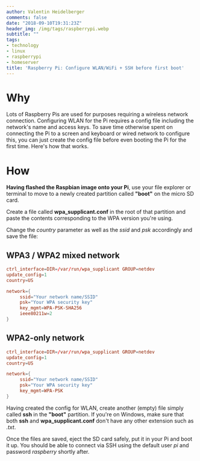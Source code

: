 ```yaml
---
author: Valentin Heidelberger
comments: false
date: "2018-09-10T19:31:23Z"
header_img: /img/tags/raspberrypi.webp
subtitle: ""
tags:
- technology
- linux
- raspberrypi
- homeserver
title: 'Raspberry Pi: Configure WLAN/WiFi + SSH before first boot'
---
```

# Why
Lots of Raspberry Pis are used for purposes requiring a wireless network connection. Configuring WLAN for the Pi requires a config file including the network's name and access keys. To save time otherwise spent on connecting the Pi to a screen and keyboard or wired network to configure this, you can just create the config file before even booting the Pi for the first time. Here's how that works.

# How
**Having flashed the Raspbian image onto your Pi**, use your file explorer or terminal to move to a newly created partition called **"boot"** on the micro SD card.

Create a file called **wpa_supplicant.conf** in the root of that partition and paste the contents corresponding to the WPA version you're using.

Change the *country* parameter as well as the *ssid* and *psk* accordingly and save the file:

## WPA3 / WPA2 mixed network
``` conf
ctrl_interface=DIR=/var/run/wpa_supplicant GROUP=netdev
update_config=1
country=US

network={
     ssid="Your network name/SSID"
     psk="Your WPA security key"
     key_mgmt=WPA-PSK-SHA256
     ieee80211w=2
}
```

## WPA2-only network
``` conf
ctrl_interface=DIR=/var/run/wpa_supplicant GROUP=netdev
update_config=1
country=US

network={
     ssid="Your network name/SSID"
     psk="Your WPA security key"
     key_mgmt=WPA-PSK
}
```

Having created the config for WLAN, create another (empty) file simply called **ssh** in the **"boot"** partition. If you're on Windows, make sure that both **ssh** and **wpa_supplicant.conf** don't have any other extension such as *.txt*.

Once the files are saved, eject the SD card safely, put it in your Pi and boot it up. You should be able to connect via SSH using the default user *pi* and password *raspberry* shortly after.
